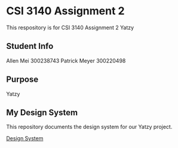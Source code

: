 # CSI 3140 Assignment 2

This respository is for CSI 3140 Assignment 2 Yatzy

## Student Info

Allen Mei 300238743
Patrick Meyer 300220498

## Purpose

Yatzy

## My Design System

This repository documents the design system for our Yatzy project.

[Design System](/docs/design_system.md)
